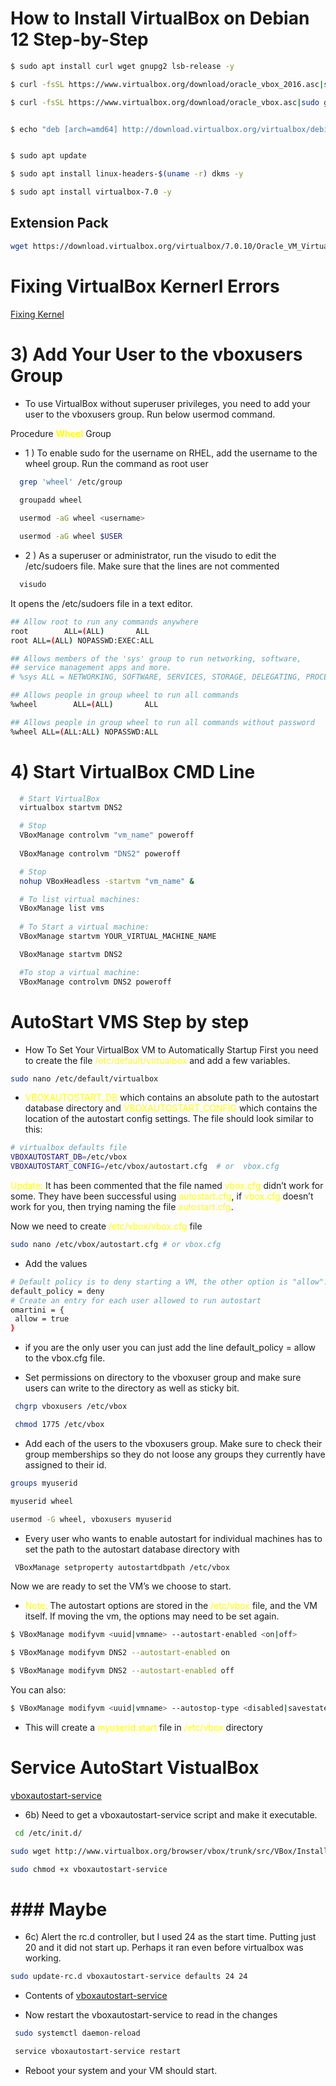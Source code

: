 # How to Install VirtualBox on Debian 12 Step-by-Step

```bash
$ sudo apt install curl wget gnupg2 lsb-release -y

$ curl -fsSL https://www.virtualbox.org/download/oracle_vbox_2016.asc|sudo gpg --dearmor -o /etc/apt/trusted.gpg.d/vbox.gpg

$ curl -fsSL https://www.virtualbox.org/download/oracle_vbox.asc|sudo gpg --dearmor -o /etc/apt/trusted.gpg.d/oracle_vbox.gpg


$ echo "deb [arch=amd64] http://download.virtualbox.org/virtualbox/debian $(lsb_release -cs) contrib" | sudo tee /etc/apt/sources.list.d/virtualbox.list


$ sudo apt update

$ sudo apt install linux-headers-$(uname -r) dkms -y

$ sudo apt install virtualbox-7.0 -y

```

## Extension Pack
```bash
wget https://download.virtualbox.org/virtualbox/7.0.10/Oracle_VM_VirtualBox_Extension_Pack-7.0.10.vbox-extpack
```
# Fixing VirtualBox Kernerl Errors
[Fixing Kernel](https://www.addictivetips.com/ubuntu-linux-tips/fix-virtualbox-vm-launch-error-on-linux/)


# 3) Add Your User to the vboxusers Group
* To use VirtualBox without superuser privileges, you need to add your user to the vboxusers group. Run below usermod command.


Procedure <span style="color: yellow;">**Wheel**</span> Group

* 1 ) To enable sudo for the username on RHEL, add the username to the wheel group. Run the command as root user
```bash
  grep 'wheel' /etc/group

  groupadd wheel  
  
  usermod -aG wheel <username>

  usermod -aG wheel $USER
```
* 2 ) As a superuser or administrator, run the visudo to edit the /etc/sudoers file. Make sure that the lines are not commented
```bash
  visudo
```
It opens the /etc/sudoers file in a text editor.
```bash
## Allow root to run any commands anywhere
root        ALL=(ALL)       ALL
root ALL=(ALL) NOPASSWD:EXEC:ALL

## Allows members of the 'sys' group to run networking, software,
## service management apps and more.
# %sys ALL = NETWORKING, SOFTWARE, SERVICES, STORAGE, DELEGATING, PROCESSES, LOCATE, DRIVERS

## Allows people in group wheel to run all commands
%wheel        ALL=(ALL)       ALL

## Allows people in group wheel to run all commands without password
%wheel ALL=(ALL:ALL) NOPASSWD:ALL
```

# 4) Start VirtualBox CMD Line
```bash
  # Start VirtualBox
  virtualbox startvm DNS2

  # Stop
  VBoxManage controlvm "vm_name" poweroff
  
  VBoxManage controlvm "DNS2" poweroff

  # Stop
  nohup VBoxHeadless -startvm "vm_name" &

  # To list virtual machines:
  VBoxManage list vms
 
  # To Start a virtual machine:
  VBoxManage startvm YOUR_VIRTUAL_MACHINE_NAME

  VBoxManage startvm DNS2

  #To stop a virtual machine:
  VBoxManage controlvm DNS2 poweroff
```

 # AutoStart VMS Step by step
 * How To Set Your VirtualBox VM to Automatically Startup
First you need to create the file <span style="color: yellow;">/etc/default/virtualbox</span> and add a few variables.
```bash
sudo nano /etc/default/virtualbox
```

* <span style="color: yellow;">VBOXAUTOSTART_DB</span> which contains an absolute path to the autostart database directory and <span style="color: yellow;">VBOXAUTOSTART_CONFIG</span> which contains the location of the autostart config settings. The file should look similar to this:
```bash
# virtualbox defaults file
VBOXAUTOSTART_DB=/etc/vbox
VBOXAUTOSTART_CONFIG=/etc/vbox/autostart.cfg  # or  vbox.cfg
```
<span style="color: yellow;">Update:</span> It has been commented that the file named <span style="color: yellow;">vbox.cfg</span> didn’t work for some. 
They have been successful using <span style="color: yellow;">autostart.cfg</span>, if <span style="color: yellow;">vbox.cfg</span> doesn’t work for you, then trying naming the file <span style="color: yellow;">autostart.cfg</span>.

Now we need to create <span style="color: yellow;">/etc/vbox/vbox.cfg</span> file
```bash
sudo nano /etc/vbox/autostart.cfg # or vbox.cfg 
```
* Add the values
```bash
# Default policy is to deny starting a VM, the other option is "allow".
default_policy = deny
# Create an entry for each user allowed to run autostart
omartini = {
 allow = true
}
```
* if you are the only user you can just add the line default_policy = allow to the vbox.cfg file.

* Set permissions on directory to the vboxuser group and make sure users can write to the directory as well as sticky bit.
```bash
 chgrp vboxusers /etc/vbox

 chmod 1775 /etc/vbox
```
* Add each of the users to the vboxusers group. Make sure to check their group memberships so they do not loose any groups they currently have assigned to their id.

```bash
groups myuserid

myuserid wheel

usermod -G wheel, vboxusers myuserid
```
* Every user who wants to enable autostart for individual machines has to set the path to the autostart database directory with
```bash
 VBoxManage setproperty autostartdbpath /etc/vbox
```
Now we are ready to set the VM’s we choose to start.

* <span style="color: yellow;">Note:</span> The autostart options are stored in the <span style="color: yellow;">/etc/vbox</span> file, and the VM itself. If moving the vm, the options may need to be set again.
```bash
$ VBoxManage modifyvm <uuid|vmname> --autostart-enabled <on|off>

$ VBoxManage modifyvm DNS2 --autostart-enabled on

$ VBoxManage modifyvm DNS2 --autostart-enabled off
```
You can also:
```bash
$ VBoxManage modifyvm <uuid|vmname> --autostop-type <disabled|savestate|poweroff|acpishutdown>
```
* This will create a <span style="color: yellow;">myuserid.start</span>  file in <span style="color: yellow;">/etc/vbox</span> directory


# Service AutoStart VistualBox

[vboxautostart-service](https://askubuntu.com/questions/404665/how-to-start-virtual-box-machines-automatically-when-booting)

* 6b) Need to get a vboxautostart-service script and make it executable.
```bash
 cd /etc/init.d/

sudo wget http://www.virtualbox.org/browser/vbox/trunk/src/VBox/Installer/linux/vboxautostart-service.sh?format=raw -O vboxautostart-service

sudo chmod +x vboxautostart-service
```

# ###  Maybe  ###
* 6c) Alert the rc.d controller, but I used 24 as the start time. Putting just 20 and it did not start up. Perhaps it ran even before virtualbox was working.
```bash
sudo update-rc.d vboxautostart-service defaults 24 24
```

* Contents of [vboxautostart-service](./vboxautostart-service.sh)

* Now restart the vboxautostart-service to read in the changes
```bash
 sudo systemctl daemon-reload

 service vboxautostart-service restart
```


* Reboot your system and your VM should start.
